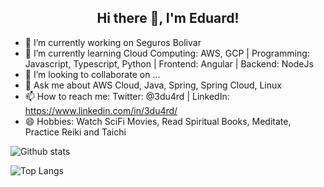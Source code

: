 
<h2 align="center">Hi there 👋, I'm Eduard!</h2>

- 🔭 I’m currently working on Seguros Bolivar 
- 🌱 I’m currently learning Cloud Computing: AWS, GCP | Programming: Javascript, Typescript, Python | Frontend: Angular | Backend: NodeJs
- 👯 I’m looking to collaborate on ...
- 💬 Ask me about AWS Cloud, Java, Spring, Spring Cloud, Linux   
- 📫 How to reach me: Twitter: @3du4rd | LinkedIn: https://www.linkedin.com/in/3du4rd/
- 😄 Hobbies: Watch SciFi Movies, Read Spiritual Books, Meditate, Practice Reiki and Taichi 

![Github stats](https://github-readme-stats.vercel.app/api?username=3du4rd&theme=gotham&show_icons=true&count_private=true)

![Top Langs](https://github-readme-stats.vercel.app/api/top-langs/?username=3du4rd&layout=compact)
<!--
**3du4rd/3du4rd** is a ✨ _special_ ✨ repository because its `README.md` (this file) appears on your GitHub profile.

Here are some ideas to get you started:

- 🔭 I’m currently working on ...
- 🌱 I’m currently learning ...
- 👯 I’m looking to collaborate on ...
- 🤔 I’m looking for help with ...
- 💬 Ask me about ...
- 📫 How to reach me: ...
- 😄 Pronouns: ...
- ⚡ Fun fact: ...
-->
